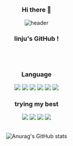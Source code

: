 <div align = "center">

### Hi there 👋

![header](https://capsule-render.vercel.app/api?type=Cylinder&color=timeGradient&height=200&section=header&text=linjuuu&fontSize=100)

### linju's GitHub !
<br/>
<br/>

### Language
<img src="https://img.shields.io/badge/C Language-A8B9CC?style=for-the-badge&logo=C&logoColor=white"/>
<img src="https://img.shields.io/badge/Java-F43059?style=for-the-badge&logo=Java&logoColor=white"/>
<img src="https://img.shields.io/badge/Python-3776AB?style=for-the-badge&logo=python&logoColor=white"/>
<img src="https://img.shields.io/badge/Numpy-013243?style=for-the-badge&logo=numpy&logoColor=white"/>
<img src="https://img.shields.io/badge/pandas-150458?style=for-the-badge&logo=pandas&logoColor=white"/>
<img src="https://img.shields.io/badge/matplotlib-FF0000?style=for-the-badge&logo=matplotlib&logoColor=white"/>
<br/>

### trying my best
<img src="https://img.shields.io/badge/HTML5-E34F26?style=for-the-badge&logo=HTML5&logoColor=white"/>
<img src="https://img.shields.io/badge/JavaScript-F7DF1E?style=for-the-badge&logo=JavaScript&logoColor=white"/>
<img src="https://img.shields.io/badge/CSS3-1572B6?style=for-the-badge&logo=CSS3&logoColor=white"/>
<img src="https://img.shields.io/badge/JSP-FF9E0F?style=for-the-badge&logo=JSP&logoColor=white"/>
<br/>
<br/>

![Anurag's GitHub stats](https://github-readme-stats.vercel.app/api?username=linjuuu&show_icons=true&theme=radical)

</div>